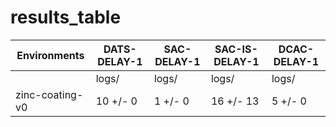 # results_table
| Environments  |DATS-DELAY-1|SAC-DELAY-1|SAC-IS-DELAY-1|DCAC-DELAY-1|
|---------------|------------|-----------|--------------|------------|
|               |logs/       |logs/      |logs/         |logs/       |
|zinc-coating-v0|10 +/- 0    |1 +/- 0    |16 +/- 13     |5 +/- 0     |
